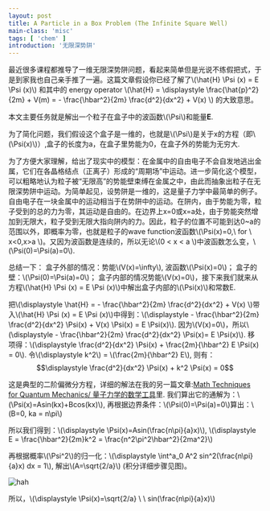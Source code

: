```yaml
---
layout: post
title: A Particle in a Box Problem (The Infinite Square Well)
main-class: 'misc'
tags: [ 'chem' ]
introduction: '无限深势阱'
---
```


最近很多课程都推导了一维无限深势阱问题，看起来简单但是光说不练假把式，于是到家我也自己亲手推了一遍。这篇文章假设你已经了解了\\(\hat{H} \Psi (x) = E \Psi (x)\\) 和其中的 energy operator \\(\hat{H} = \displaystyle \frac{\hat{p}^2}{2m} + V(m) = - \frac{\hbar^2}{2m} \frac{d^2}{dx^2} + V(x) \\) 的大致意思。

本文主要任务就是解出一个粒子在盒子中的波函数\\(\Psi\\)和能量**E**.

为了简化问题，我们假设这个盒子是一维的，也就是\\(\Psi\\)是关于x的方程（即\\(\Psi(x)\\)）,盒子的长度为a，在盒子里势能为0，在盒子外的势能为无穷大.

为了方便大家理解，给出了现实中的模型：在金属中的自由电子不会自发地逃出金属，它们在各晶格结点（正离子）形成的“周期场”中运动。进一步简化这个模型，可以粗略地认为粒子被“无限高”的势能壁束缚在金属之中，由此而抽象出粒子在无限深势阱中运动。为简单起见，设势阱是一维的，这是量子力学中最简单的例子。自由电子在一块金属中的运动相当于在势阱中的运动。在阱内，由于势能为零，粒子受到的总的力为零，其运动是自由的。在边界上x=0或x=a处，由于势能突然增加到无限大，粒子受到无限大指向阱内的力。因此，粒子的位置不可能到达0~a的范围以外，即概率为零，也就是粒子的wave function波函数\\(\Psi(x)=0,\ for \ x<0,x>a \\)。又因为波函数是连续的，所以无论\\(0 < x < a \\)中波函数怎么变，\\(\Psi(0)=\Psi(a)=0\\). 


总结一下：
盒子外部的情况：势能\\(V(x)=\infty\\), 波函数\\(\Psi(x)=0\\)；
盒子的壁：\\(\Psi(0)=\Psi(a)=0\\)；
盒子内部的情况势能\\(V(x)=0\\)，接下来我们就来从方程\\(\hat{H} \Psi (x) = E \Psi (x)\\)中解出盒子内部的\\(\Psi(x)\\)和常数E. 

把\\(\displaystyle \hat{H} = - \frac{\hbar^2}{2m} \frac{d^2}{dx^2} + V(x) \\)带入\\(\hat{H} \Psi (x) = E \Psi (x)\\)中得到：\\(\displaystyle - \frac{\hbar^2}{2m} \frac{d^2}{dx^2} \Psi(x) + V(x) \Psi(x) = E \Psi(x)\\). 因为\\(V(x)=0\\)，所以\\(\displaystyle - \frac{\hbar^2}{2m} \frac{d^2}{dx^2} \Psi(x)= E \Psi(x)\\). 移项得：\\(\displaystyle  \frac{d^2}{dx^2} \Psi(x) + \frac{2m}{\hbar^2} E \Psi(x) = 0\\). 令\\(\displaystyle k^2\\) = \\(\frac{2m}{\hbar^2} E\\), 则有：
$$\displaystyle  \frac{d^2}{dx^2} \Psi(x) + k^2 \Psi(x) = 0$$

这是典型的二阶偏微分方程，详细的解法在我的另一篇文章:[Math Techniques for Quantum Mechanics/ 量子力学的数学工具](http://liuxin.in/chem/2016/09/30/chem.html)里.
我们算出它的通解为：\\(\Psi(x)=Asin(kx)+Bcos(kx)\\), 再根据边界条件：\\(\Psi(0)=\Psi(a)=0\\)算出：\\(B=0, ka = n\pi\\)

所以我们得到：\\(\displaystyle \Psi(x)=Asin(\frac{n\pi}{a}x)\\), \\(\displaystyle E = \frac{\hbar^2}{2m}k^2 = \frac{n^2\pi^2\hbar^2}{2ma^2}\\)

再根据概率\\(\Psi^2\\)的归一化：\\(\displaystyle \int^a_0 A^2 sin^2(\frac{n\pi}{a}x) dx = 1\\), 解出\\(A=\sqrt{2/a}\\) (积分详细步骤见图)。

![hah](http://ww2.sinaimg.cn/mw690/8db2c8cbgw1f8mx9vipeyj21kw0lpnbn.jpg)

所以，\\(\displaystyle \Psi(x)=\sqrt{2/a} \ \ sin(\frac{n\pi}{a}x)\\)